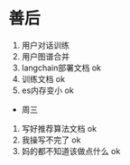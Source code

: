 # 善后

1. 用户对话训练
2. 用户图谱合并 
3. langchain部署文档 ok
4. 训练文档 ok
5. es内存变小 ok

- 周三

1. 写好推荐算法文档 ok
2. 我操写不完了 ok
3. 妈的都不知道该做点什么 ok
